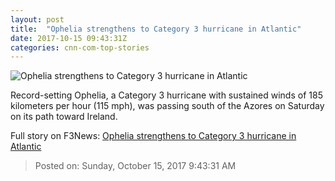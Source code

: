 ```yaml
---
layout: post
title:  "Ophelia strengthens to Category 3 hurricane in Atlantic"
date: 2017-10-15 09:43:31Z
categories: cnn-com-top-stories
---
```


![Ophelia strengthens to Category 3 hurricane in Atlantic](http://cdn.cnn.com/cnnnext/dam/assets/171014153621-hurricane-ophelia-101317-super-tease.jpg)

Record-setting Ophelia, a Category 3 hurricane with sustained winds of 185 kilometers per hour (115 mph), was passing south of the Azores on Saturday on its path toward Ireland.


Full story on F3News: [Ophelia strengthens to Category 3 hurricane in Atlantic](http://www.f3nws.com/n/f4qzuH)

> Posted on: Sunday, October 15, 2017 9:43:31 AM
